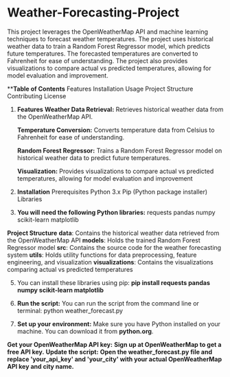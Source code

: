 # Weather-Forecasting-Project
This project leverages the OpenWeatherMap API and machine learning techniques to forecast weather temperatures. The project uses historical weather data to train a Random Forest Regressor model, which predicts future temperatures. The forecasted temperatures are converted to Fahrenheit for ease of understanding. The project also provides visualizations to compare actual vs predicted temperatures, allowing for model evaluation and improvement.

****Table of Contents**
Features
Installation
Usage
Project Structure
Contributing
License

1) **Features**
    **Weather Data Retrieval:** Retrieves historical weather data from the OpenWeatherMap API.
   
    **Temperature Conversion:** Converts temperature data from Celsius to Fahrenheit for ease of understanding.
   
    **Random Forest Regressor:** Trains a Random Forest Regressor model on historical weather data to predict future temperatures.
   
    **Visualization:** Provides visualizations to compare actual vs predicted temperatures, allowing for model evaluation and improvement


3) **Installation**
Prerequisites
Python 3.x
Pip (Python package installer)
Libraries

4) **You will need the following Python libraries:**
requests
pandas
numpy
scikit-learn
matplotlib

**Project Structure**
    **data**: Contains the historical weather data retrieved from the OpenWeatherMap API
    **models**: Holds the trained Random Forest Regressor model
    **src**: Contains the source code for the weather forecasting system
    **utils**: Holds utility functions for data preprocessing, feature engineering, and visualization
    **visualizations**: Contains the visualizations comparing actual vs predicted temperatures


5) You can install these libraries using pip: **pip install requests pandas numpy scikit-learn matplotlib**

6) **Run the script:**
You can run the script from the command line or terminal: python weather_forecast.py


7) **Set up your environment:**
Make sure you have Python installed on your machine. You can download it from **python.org**.

**Get your OpenWeatherMap API key:**
**Sign up at OpenWeatherMap to get a free API key.**
**Update the script:**
**Open the weather_forecast.py file and replace 'your_api_key' and 'your_city' with your actual OpenWeatherMap API key and city name.**

